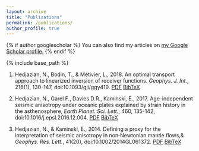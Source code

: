 ```yaml
---
layout: archive
title: "Publications"
permalink: /publications/
author_profile: true
---
```


{% if author.googlescholar %}
  You can also find my articles on <u><a href="{{author.googlescholar}}">my Google Scholar profile</a>.</u>
{% endif %}

{% include base_path %}

  1. Hedjazian, N., Bodin, T., & Métivier, L., 2018. An optimal transport approach to linearized inversion of receiver functions. <i>Geophys. J. Int.</i>, 216(1), 130-147, doi:10.1093/gji/ggy419.
[PDF](https://hal.archives-ouvertes.fr/hal-02010712/document)
[BibTeX](../files/anoptimaltransportapproach_gji2018.bib)

  1. Hedjazian, N.,  Garel F.,  Davies D.R., Kaminski, E., 2017. Age-independent seismic anisotropy under oceanic plates explained by strain history in the asthenosphere, <i>Earth Planet. Sci. Lett.</i>, 460, 135-142, doi:10.1016/j.epsl.2016.12.004.
[PDF](../files/Age-IndependentSeismicAnisotropy_EPSL2017.pdf)
[BibTeX](../files/Age-IndependentSeismicAnisotropy_EPSL2017.bib)

  1. Hedjazian, N., & Kaminski, E., 2014. Defining a proxy for the interpretation of seismic anisotropy in non‐Newtonian mantle flows,& <i>Geophys. Res. Lett.</i>, 41(20), doi:10.1002/2014GL061372.
[PDF](https://agupubs.onlinelibrary.wiley.com/doi/pdf/10.1002/2014GL061372)
[BibTeX](../files/2014definingaproxy.bib)
